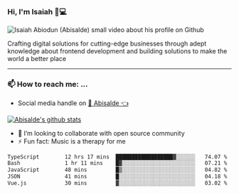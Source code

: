 ### Hi, I'm Isaiah 🌻💻

<img src="https://res.cloudinary.com/abisalde/image/upload/c_scale,h_311,w_816/v1616039512/Abisalde_github.gif" alt="Isaiah Abiodun (Abisalde) small video about his profile on Github">

Crafting digital solutions for cutting-edge businesses through adept knowledge about frontend development and building solutions to make the world a better place
<hr>

### 📫 How to reach me: ...
- Social media handle on <a href="https://twitter.com/abisalde">🔔  Abisalde   👈</a>


[![Abisalde's github stats](https://github-readme-stats.vercel.app/api?username=abisalde)](https://github.com/abisalde/github-readme-stats)

- 👯 I’m looking to collaborate with open source community
- ⚡ Fun fact: Music is a therapy for me


<!--
**abisalde/Abisalde** is a ✨ _special_ ✨ repository because its `README.md` (this file) appears on your GitHub profile.

Here are some ideas to get you started:


- 👯 I’m looking to collaborate with open source community
- 🤔 I’m looking for help with ...
- 💬 Ask me about ...
- 📫 How to reach me: ...
- 😄 Pronouns: ...
- ⚡ Fun fact: ...
-->

<!--START_SECTION:waka-->

```txt
TypeScript        12 hrs 17 mins  ██████████████████▓░░░░░░   74.07 %
Bash              1 hr 11 mins    █▓░░░░░░░░░░░░░░░░░░░░░░░   07.21 %
JavaScript        48 mins         █▒░░░░░░░░░░░░░░░░░░░░░░░   04.82 %
JSON              41 mins         █░░░░░░░░░░░░░░░░░░░░░░░░   04.18 %
Vue.js            30 mins         ▓░░░░░░░░░░░░░░░░░░░░░░░░   03.02 %
```

<!--END_SECTION:waka-->

